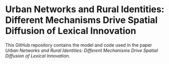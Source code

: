 # Urban Networks and Rural Identities: Different Mechanisms Drive Spatial Diffusion of Lexical Innovation

This GitHub repository contains the model and code used in the paper _Urban Networks and Rural Identities: Different Mechanisms Drive Spatial Diffusion of Lexical Innovation_. 

